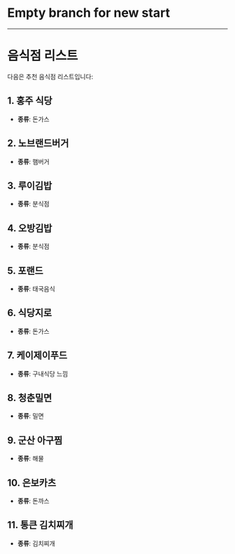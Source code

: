 # Empty branch for new start
---

# 음식점 리스트

다음은 추천 음식점 리스트입니다:

## 1. 홍주 식당
- **종류**: 돈가스

## 2. 노브랜드버거
- **종류**: 햄버거

## 3. 루이김밥
- **종류**: 분식점

## 4. 오방김밥
- **종류**: 분식점

## 5. 포랜드
- **종류**: 태국음식

## 6. 식당지로
- **종류**: 돈가스

## 7. 케이제이푸드
- **종류**: 구내식당 느낌

## 8. 청춘밀면
- **종류**: 밀면

## 9. 군산 아구찜
- **종류**: 해물

## 10. 은보카츠
- **종류**: 돈까스

## 11. 통큰 김치찌개
- **종류**: 김치찌개

